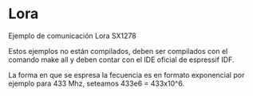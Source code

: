 # Lora
Ejemplo de comunicación Lora SX1278

Estos ejemplos no están compilados, deben ser compilados con el comando make all y deben contar con el IDE oficial de espressif IDF.

La forma en que se espresa la fecuencia es en formato exponencial por ejemplo para 433 Mhz, seteamos 433e6 = 433x10^6.
